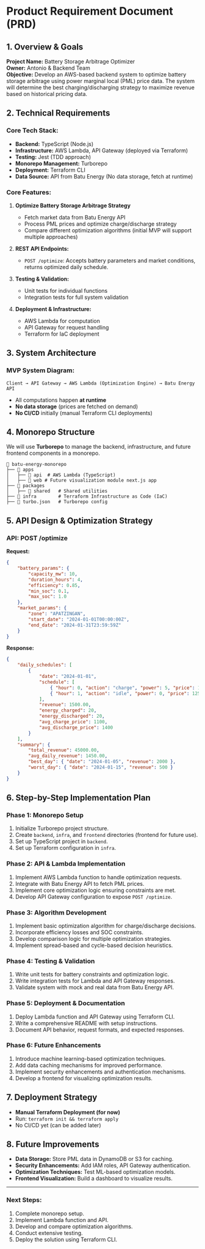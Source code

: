 # Product Requirement Document (PRD)

## 1. Overview & Goals

**Project Name:** Battery Storage Arbitrage Optimizer  
**Owner:** Antonio & Backend Team  
**Objective:** Develop an AWS-based backend system to optimize battery storage arbitrage using power marginal local (PML) price data. The system will determine the best charging/discharging strategy to maximize revenue based on historical pricing data.

## 2. Technical Requirements

### **Core Tech Stack:**
- **Backend:** TypeScript (Node.js)
- **Infrastructure:** AWS Lambda, API Gateway (deployed via Terraform)
- **Testing:** Jest (TDD approach)
- **Monorepo Management:** Turborepo
- **Deployment:** Terraform CLI
- **Data Source:** API from Batu Energy (No data storage, fetch at runtime)

### **Core Features:**
1. **Optimize Battery Storage Arbitrage Strategy**
   - Fetch market data from Batu Energy API
   - Process PML prices and optimize charge/discharge strategy
   - Compare different optimization algorithms (initial MVP will support multiple approaches)

2. **REST API Endpoints:**
   - `POST /optimize`: Accepts battery parameters and market conditions, returns optimized daily schedule.

3. **Testing & Validation:**
   - Unit tests for individual functions
   - Integration tests for full system validation

4. **Deployment & Infrastructure:**
   - AWS Lambda for computation
   - API Gateway for request handling
   - Terraform for IaC deployment

## 3. System Architecture

### **MVP System Diagram:**
```
Client → API Gateway → AWS Lambda (Optimization Engine) → Batu Energy API
```
- All computations happen **at runtime**
- **No data storage** (prices are fetched on demand)
- **No CI/CD** initially (manual Terraform CLI deployments)

## 4. Monorepo Structure

We will use **Turborepo** to manage the backend, infrastructure, and future frontend components in a monorepo.

```
📂 batu-energy-monorepo
├── 📂 apps
│   ├── 📂 api  # AWS Lambda (TypeScript)
│   ├── 📂 web # Future visualization module next.js app
├── 📂 packages
│   ├── 📂 shared   # Shared utilities
├── 📂 infra        # Terraform Infrastructure as Code (IaC)
├── 📄 turbo.json   # Turborepo config
```

## 5. API Design & Optimization Strategy

### **API: POST /optimize**
**Request:**
```json
{
    "battery_params": {
        "capacity_mw": 10,
        "duration_hours": 4,
        "efficiency": 0.85,
        "min_soc": 0.1,
        "max_soc": 1.0
    },
    "market_params": {
        "zone": "APATZINGAN",
        "start_date": "2024-01-01T00:00:00Z",
        "end_date": "2024-01-31T23:59:59Z"
    }
}
```

**Response:**
```json
{
    "daily_schedules": [
        {
            "date": "2024-01-01",
            "schedule": [
                { "hour": 0, "action": "charge", "power": 5, "price": 1200, "soc": 0.5 },
                { "hour": 1, "action": "idle", "power": 0, "price": 1250, "soc": 0.5 }
            ],
            "revenue": 1500.00,
            "energy_charged": 20,
            "energy_discharged": 20,
            "avg_charge_price": 1100,
            "avg_discharge_price": 1400
        }
    ],
    "summary": {
        "total_revenue": 45000.00,
        "avg_daily_revenue": 1450.00,
        "best_day": { "date": "2024-01-05", "revenue": 2000 },
        "worst_day": { "date": "2024-01-15", "revenue": 500 }
    }
}
```

## 6. Step-by-Step Implementation Plan

### **Phase 1: Monorepo Setup**
1. Initialize Turborepo project structure.
2. Create `backend`, `infra`, and `frontend` directories (frontend for future use).
3. Set up TypeScript project in `backend`.
4. Set up Terraform configuration in `infra`.

### **Phase 2: API & Lambda Implementation**
1. Implement AWS Lambda function to handle optimization requests.
2. Integrate with Batu Energy API to fetch PML prices.
3. Implement core optimization logic ensuring constraints are met.
4. Develop API Gateway configuration to expose `POST /optimize`.

### **Phase 3: Algorithm Development**
1. Implement basic optimization algorithm for charge/discharge decisions.
2. Incorporate efficiency losses and SOC constraints.
3. Develop comparison logic for multiple optimization strategies.
4. Implement spread-based and cycle-based decision heuristics.

### **Phase 4: Testing & Validation**
1. Write unit tests for battery constraints and optimization logic.
2. Write integration tests for Lambda and API Gateway responses.
3. Validate system with mock and real data from Batu Energy API.

### **Phase 5: Deployment & Documentation**
1. Deploy Lambda function and API Gateway using Terraform CLI.
2. Write a comprehensive README with setup instructions.
3. Document API behavior, request formats, and expected responses.

### **Phase 6: Future Enhancements**
1. Introduce machine learning-based optimization techniques.
2. Add data caching mechanisms for improved performance.
3. Implement security enhancements and authentication mechanisms.
4. Develop a frontend for visualizing optimization results.

## 7. Deployment Strategy
- **Manual Terraform Deployment (for now)**
- Run: `terraform init && terraform apply`
- No CI/CD yet (can be added later)

## 8. Future Improvements
- **Data Storage:** Store PML data in DynamoDB or S3 for caching.
- **Security Enhancements:** Add IAM roles, API Gateway authentication.
- **Optimization Techniques:** Test ML-based optimization models.
- **Frontend Visualization:** Build a dashboard to visualize results.

---

### Next Steps:
1. Complete monorepo setup.
2. Implement Lambda function and API.
3. Develop and compare optimization algorithms.
4. Conduct extensive testing.
5. Deploy the solution using Terraform CLI.

